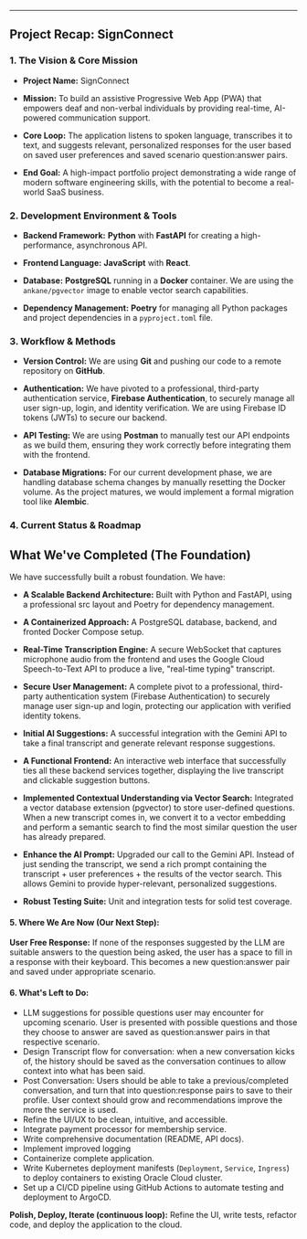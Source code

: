 
---

## Project Recap: SignConnect

### **1. The Vision & Core Mission**

- **Project Name:** SignConnect

- **Mission:** To build an assistive Progressive Web App (PWA) that empowers deaf and non-verbal individuals by providing real-time, AI-powered communication support.

- **Core Loop:** The application listens to spoken language, transcribes it to text, and suggests relevant, personalized responses for the user based on saved user preferences and saved scenario question:answer pairs.

- **End Goal:** A high-impact portfolio project demonstrating a wide range of modern software engineering skills, with the potential to become a real-world SaaS business.


### **2. Development Environment & Tools**

- **Backend Framework:** **Python** with **FastAPI** for creating a high-performance, asynchronous API.

- **Frontend Language:** **JavaScript** with **React**.

- **Database:** **PostgreSQL** running in a **Docker** container. We are using the `ankane/pgvector` image to enable vector search capabilities.

- **Dependency Management:** **Poetry** for managing all Python packages and project dependencies in a `pyproject.toml` file.

### **3. Workflow & Methods**

- **Version Control:** We are using **Git** and pushing our code to a remote repository on **GitHub**.

- **Authentication:** We have pivoted to a professional, third-party authentication service, **Firebase Authentication**, to securely manage all user sign-up, login, and identity verification. We are using Firebase ID tokens (JWTs) to secure our backend.

- **API Testing:** We are using **Postman** to manually test our API endpoints as we build them, ensuring they work correctly before integrating them with the frontend.

- **Database Migrations:** For our current development phase, we are handling database schema changes by manually resetting the Docker volume. As the project matures, we would implement a formal migration tool like **Alembic**.


### **4. Current Status & Roadmap**

## What We've Completed (The Foundation)

We have successfully built a robust foundation. We have:

- **A Scalable Backend Architecture:** Built with Python and FastAPI, using a professional src layout and Poetry for dependency management.

- **A Containerized Approach:** A PostgreSQL database, backend, and fronted Docker Compose setup.

- **Real-Time Transcription Engine:** A secure WebSocket that captures microphone audio from the frontend and uses the Google Cloud Speech-to-Text API to produce a live, "real-time typing" transcript.

- **Secure User Management:** A complete pivot to a professional, third-party authentication system (Firebase Authentication) to securely manage user sign-up and login, protecting our application with verified identity tokens.

- **Initial AI Suggestions:** A successful integration with the Gemini API to take a final transcript and generate relevant response suggestions.

- **A Functional Frontend:** An interactive web interface that successfully ties all these backend services together, displaying the live transcript and clickable suggestion buttons.

- **Implemented Contextual Understanding via Vector Search:** Integrated a vector database extension (pgvector) to store user-defined questions. When a new transcript comes in, we convert it to a vector embedding and perform a semantic search to find the most similar question the user has already prepared.

- **Enhance the AI Prompt:** Upgraded our call to the Gemini API. Instead of just sending the transcript, we send a rich prompt containing the transcript + user preferences + the results of the vector search. This allows Gemini to provide hyper-relevant, personalized suggestions.

- **Robust Testing Suite:** Unit and integration tests for solid test coverage.


#### **5. Where We Are Now (Our Next Step):**

**User Free Response:** If none of the responses suggested by the LLM are suitable answers to the question being asked, the user has a space to fill in a response with their keyboard. This becomes a new question:answer pair and saved under appropriate scenario.

#### **6. What's Left to Do:**

- LLM suggestions for possible questions user may encounter for upcoming scenario. User is presented with possible questions and those they choose to answer are saved as question:answer pairs in that respective scenario.
- Design Transcript flow for conversation: when a new conversation kicks of, the history should be saved as the conversation continues to allow context into what has been said.
- Post Conversation: Users should be able to take a previous/completed conversation, and turn that into question:response pairs to save to their profile. User context should grow and recommendations improve the more the service is used.
- Refine the UI/UX to be clean, intuitive, and accessible.
- Integrate payment processor for membership service.
- Write comprehensive documentation (README, API docs).
- Implement improved logging
- Containerize complete application.
- Write Kubernetes deployment manifests (`Deployment`, `Service`, `Ingress`) to deploy containers to existing Oracle Cloud cluster.
- Set up a CI/CD pipeline using GitHub Actions to automate testing and deployment to ArgoCD.

**Polish, Deploy, Iterate (continuous loop):** Refine the UI, write tests, refactor code, and deploy the application to the cloud.
